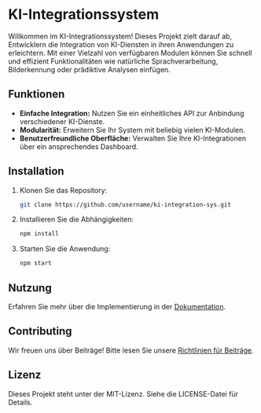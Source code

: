 # KI-Integrationssystem

Willkommen im KI-Integrationssystem! Dieses Projekt zielt darauf ab, Entwicklern die Integration von KI-Diensten in ihren Anwendungen zu erleichtern. Mit einer Vielzahl von verfügbaren Modulen können Sie schnell und effizient Funktionalitäten wie natürliche Sprachverarbeitung, Bilderkennung oder prädiktive Analysen einfügen.

## Funktionen
- **Einfache Integration:** Nutzen Sie ein einheitliches API zur Anbindung verschiedener KI-Dienste.
- **Modularität:** Erweitern Sie Ihr System mit beliebig vielen KI-Modulen.
- **Benutzerfreundliche Oberfläche:** Verwalten Sie Ihre KI-Integrationen über ein ansprechendes Dashboard.

## Installation
1. Klonen Sie das Repository:
   ```bash
   git clone https://github.com/username/ki-integration-sys.git
   ```
2. Installieren Sie die Abhängigkeiten:
   ```bash
   npm install
   ```
3. Starten Sie die Anwendung:
   ```bash
   npm start
   ```

## Nutzung
Erfahren Sie mehr über die Implementierung in der [Dokumentation](https://example.com/docs).

## Contributing
Wir freuen uns über Beiträge! Bitte lesen Sie unsere [Richtlinien für Beiträge](https://example.com/contributing).

## Lizenz
Dieses Projekt steht unter der MIT-Lizenz. Siehe die LICENSE-Datei für Details.
